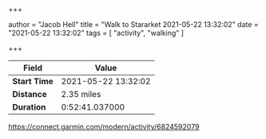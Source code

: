 +++

author = "Jacob Hell"
title = "Walk to Stararket 2021-05-22 13:32:02"
date = "2021-05-22 13:32:02"
tags = [
    "activity", "walking"
]

+++

<!--more-->

|Field  |Value  |
|--- | --- |
|**Start Time**|2021-05-22 13:32:02|
|**Distance**|2.35 miles|
|**Duration**|0:52:41.037000|

https://connect.garmin.com/modern/activity/6824592079